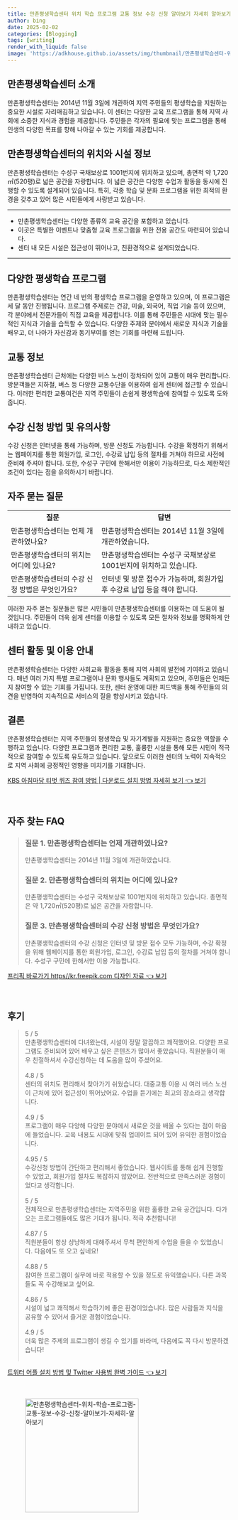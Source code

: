 ```yaml
---
title: 만촌평생학습센터 위치 학습 프로그램 교통 정보 수강 신청 알아보기 자세히 알아보기
author: bing
date: 2025-02-02
categories: [Blogging]
tags: [writing]
render_with_liquid: false
image: 'https://adkhouse.github.io/assets/img/thumbnail/만촌평생학습센터-위치-학습-프로그램-교통-정보-수강-신청-알아보기-자세히-알아보기.webp'
---
```



<h2 id='만촌평생학습센터소개'>만촌평생학습센터 소개</h2>

<p>만촌평생학습센터는 2014년 11월 3일에 개관하여 지역 주민들의 평생학습을 지원하는 중요한 시설로 자리매김하고 있습니다. 이 센터는 다양한 교육 프로그램을 통해 지역 사회에 소중한 지식과 경험을 제공합니다. 주민들은 각자의 필요에 맞는 프로그램을 통해 인생의 다양한 목표를 향해 나아갈 수 있는 기회를 제공합니다.</p>

<h2 id='위치및시설정보'>만촌평생학습센터의 위치와 시설 정보</h2>

<p>만촌평생학습센터는 수성구 국채보상로 1001번지에 위치하고 있으며, 총면적 약 1,720㎡(520평)로 넓은 공간을 자랑합니다. 이 넓은 공간은 다양한 수업과 활동을 동시에 진행할 수 있도록 설계되어 있습니다. 특히, 각종 학습 및 문화 프로그램을 위한 최적의 환경을 갖추고 있어 많은 시민들에게 사랑받고 있습니다.</p>

<hr />

<ul>
    <li>만촌평생학습센터는 다양한 종류의 교육 공간을 포함하고 있습니다.</li>
    <li>이곳은 특별한 이벤트나 맞춤형 교육 프로그램을 위한 전용 공간도 마련되어 있습니다.</li>
    <li>센터 내 모든 시설은 접근성이 뛰어나고, 친환경적으로 설계되었습니다.</li>
</ul>

<hr />

<h2 id='다양한평생학습프로그램'>다양한 평생학습 프로그램</h2>

<p>만촌평생학습센터는 연간 네 번의 평생학습 프로그램을 운영하고 있으며, 이 프로그램은 세 달 동안 진행됩니다. 프로그램 주제로는 건강, 미술, 외국어, 직업 기술 등이 있으며, 각 분야에서 전문가들이 직접 교육을 제공합니다. 이를 통해 주민들은 시대에 맞는 필수적인 지식과 기술을 습득할 수 있습니다. 다양한 주제와 분야에서 새로운 지식과 기술을 배우고, 더 나아가 자신감과 동기부여를 얻는 기회를 마련해 드립니다.</p>

<h2 id='교통정보'>교통 정보</h2>

<p>만촌평생학습센터 근처에는 다양한 버스 노선이 정차되어 있어 교통이 매우 편리합니다. 방문객들은 지하철, 버스 등 다양한 교통수단을 이용하여 쉽게 센터에 접근할 수 있습니다. 이러한 편리한 교통여건은 지역 주민들이 손쉽게 평생학습에 참여할 수 있도록 도와줍니다.</p>

<h2 id='수강신청방법및유의사항'>수강 신청 방법 및 유의사항</h2>

<p>수강 신청은 인터넷을 통해 가능하며, 방문 신청도 가능합니다. 수강을 확정하기 위해서는 웹페이지를 통한 회원가입, 로그인, 수강료 납입 등의 절차를 거쳐야 하므로 사전에 준비해 주셔야 합니다. 또한, 수성구 구민에 한해서만 이용이 가능하므로, 다소 제한적인 조건이 있다는 점을 유의하시기 바랍니다.</p>

<h2 id='자주묻는질문'>자주 묻는 질문</h2>

<table>
    <tr>
        <td style="text-align: center; height: 17px;"><b>질문</b></td>
        <td style="text-align: center; height: 17px;"><b>답변</b></td>
    </tr>
    <tr>
        <td>만촌평생학습센터는 언제 개관하였나요?</td>
        <td>만촌평생학습센터는 2014년 11월 3일에 개관하였습니다.</td>
    </tr>
    <tr>
        <td>만촌평생학습센터의 위치는 어디에 있나요?</td>
        <td>만촌평생학습센터는 수성구 국채보상로 1001번지에 위치하고 있습니다.</td>
    </tr>
    <tr>
        <td>만촌평생학습센터의 수강 신청 방법은 무엇인가요?</td>
        <td>인터넷 및 방문 접수가 가능하며, 회원가입 후 수강료 납입 등을 해야 합니다.</td>
    </tr>
</table>

<p>이러한 자주 묻는 질문들은 많은 시민들이 만촌평생학습센터를 이용하는 데 도움이 될 것입니다. 주민들이 더욱 쉽게 센터를 이용할 수 있도록 모든 절차와 정보를 명확하게 안내하고 있습니다.</p>

<h2 id='센터활동및이용안내'>센터 활동 및 이용 안내</h2>

<p>만촌평생학습센터는 다양한 사회교육 활동을 통해 지역 사회의 발전에 기여하고 있습니다. 매년 여러 가지 특별 프로그램이나 문화 행사들도 계획되고 있으며, 주민들은 언제든지 참여할 수 있는 기회를 가집니다. 또한, 센터 운영에 대한 피드백을 통해 주민들의 의견을 반영하여 지속적으로 서비스의 질을 향상시키고 있습니다.</p>

<h2 id='결론'>결론</h2>

<p>만촌평생학습센터는 지역 주민들의 평생학습 및 자기계발을 지원하는 중요한 역할을 수행하고 있습니다. 다양한 프로그램과 편리한 교통, 훌륭한 시설을 통해 모든 시민이 적극적으로 참여할 수 있도록 유도하고 있습니다. 앞으로도 이러한 센터의 노력이 지속적으로 지역 사회에 긍정적인 영향을 미치기를 기대합니다.</p>


<p><a class="click-button" title="KBS 아침마당 티벗 퀴즈 참여 방법 | 다운로드 설치 방법 자세히 보기" href="https://adkhouse.github.io/posts/KBS-%EC%95%84%EC%B9%A8%EB%A7%88%EB%8B%B9-%ED%8B%B0%EB%B2%97-%ED%80%B4%EC%A6%88-%EC%B0%B8%EC%97%AC-%EB%B0%A9%EB%B2%95-%EB%8B%A4%EC%9A%B4%EB%A1%9C%EB%93%9C-%EC%84%A4%EC%B9%98-%EB%B0%A9%EB%B2%95-%EC%9E%90%EC%84%B8%ED%9E%88-%EB%B3%B4%EA%B8%B0/" rel="dofollow">KBS 아침마당 티벗 퀴즈 참여 방법 | 다운로드 설치 방법 자세히 보기 👈 보기</a></p><br>
<h2 id='자주_찾는_FAQ'>자주 찾는 FAQ</h2>
<div itemscope="" itemtype="https://schema.org/FAQPage"> 
<blockquote> 
<div itemscope="" itemprop="mainEntity" itemtype="https://schema.org/Question"> 
<h3 itemprop="name">질문 1. 만촌평생학습센터는 언제 개관하였나요?</h3> 
<div itemscope="" itemprop="acceptedAnswer" itemtype="https://schema.org/Answer"> 
<span itemprop="text"> 
<p>만촌평생학습센터는 2014년 11월 3일에 개관하였습니다.</p> 
</span> 
</div> 
</div> 
<div itemscope="" itemprop="mainEntity" itemtype="https://schema.org/Question"> 
<h3 itemprop="name">질문 2. 만촌평생학습센터의 위치는 어디에 있나요?</h3> 
<div itemscope="" itemprop="acceptedAnswer" itemtype="https://schema.org/Answer"> 
<span itemprop="text"> 
<p>만촌평생학습센터는 수성구 국채보상로 1001번지에 위치하고 있습니다. 총면적은 약 1,720㎡(520평)로 넓은 공간을 자랑합니다.</p> 
</span> 
</div> 
</div> 
<div itemscope="" itemprop="mainEntity" itemtype="https://schema.org/Question"> 
<h3 itemprop="name">질문 3. 만촌평생학습센터의 수강 신청 방법은 무엇인가요?</h3> 
<div itemscope="" itemprop="acceptedAnswer" itemtype="https://schema.org/Answer"> 
<span itemprop="text"> 
<p>만촌평생학습센터의 수강 신청은 인터넷 및 방문 접수 모두 가능하며, 수강 확정을 위해 웹페이지를 통한 회원가입, 로그인, 수강료 납입 등의 절차를 거쳐야 합니다. 수성구 구민에 한해서만 이용 가능합니다.</p> 
</span> 
</div> 
</div> 
</blockquote> 
</div>
<p><a class="click-button" title="프리픽 바로가기 https//kr.freepik.com 디자인 자료" href="https://adkhouse.github.io/posts/%ED%94%84%EB%A6%AC%ED%94%BD-%EB%B0%94%EB%A1%9C%EA%B0%80%EA%B8%B0-httpskr.freepik.com-%EB%94%94%EC%9E%90%EC%9D%B8-%EC%9E%90%EB%A3%8C/" rel="dofollow">프리픽 바로가기 https//kr.freepik.com 디자인 자료 👈 보기</a></p><br>
<h2 id='후기'>후기</h2>
<div itemscope itemtype="https://schema.org/Product">
  <blockquote>
  <div itemprop="review" itemscope itemtype="https://schema.org/Review">
      <div itemprop="reviewRating" itemscope itemtype="https://schema.org/Rating"> <span itemprop="ratingValue">5</span> / <span itemprop="bestRating">5</span> </div>
      <span itemprop="reviewBody">만촌평생학습센터에 다녀왔는데, 시설이 정말 깔끔하고 쾌적했어요. 다양한 프로그램도 준비되어 있어 배우고 싶은 콘텐츠가 많아서 좋았습니다. 직원분들이 매우 친절하셔서 수강신청하는 데 도움을 많이 주셨어요.</span>
  </div>
  <br>
  <div itemprop="review" itemscope itemtype="https://schema.org/Review">
      <div itemprop="reviewRating" itemscope itemtype="https://schema.org/Rating"> <span itemprop="ratingValue">4.8</span> / <span itemprop="bestRating">5</span> </div>
      <span itemprop="reviewBody">센터의 위치도 편리해서 찾아가기 쉬웠습니다. 대중교통 이용 시 여러 버스 노선이 근처에 있어 접근성이 뛰어났어요. 수업을 듣기에는 최고의 장소라고 생각합니다.</span>
  </div>
  <br>
  <div itemprop="review" itemscope itemtype="https://schema.org/Review">
      <div itemprop="reviewRating" itemscope itemtype="https://schema.org/Rating"> <span itemprop="ratingValue">4.9</span> / <span itemprop="bestRating">5</span> </div>
      <span itemprop="reviewBody">프로그램이 매우 다양해 다양한 분야에서 새로운 것을 배울 수 있다는 점이 마음에 들었습니다. 교육 내용도 시대에 맞춰 업데이트 되어 있어 유익한 경험이었습니다.</span>
  </div>
  <br>
  <div itemprop="review" itemscope itemtype="https://schema.org/Review">
      <div itemprop="reviewRating" itemscope itemtype="https://schema.org/Rating"> <span itemprop="ratingValue">4.95</span> / <span itemprop="bestRating">5</span> </div>
      <span itemprop="reviewBody">수강신청 방법이 간단하고 편리해서 좋았습니다. 웹사이트를 통해 쉽게 진행할 수 있었고, 회원가입 절차도 복잡하지 않았어요. 전반적으로 만족스러운 경험이었다고 생각합니다.</span>
  </div>
  <br>
  <div itemprop="review" itemscope itemtype="https://schema.org/Review">
      <div itemprop="reviewRating" itemscope itemtype="https://schema.org/Rating"> <span itemprop="ratingValue">5</span> / <span itemprop="bestRating">5</span> </div>
      <span itemprop="reviewBody">전체적으로 만촌평생학습센터는 지역주민을 위한 훌륭한 교육 공간입니다. 다가오는 프로그램들에도 많은 기대가 됩니다. 적극 추천합니다!</span>
  </div>
  <br>
  <div itemprop="review" itemscope itemtype="https://schema.org/Review">
      <div itemprop="reviewRating" itemscope itemtype="https://schema.org/Rating"> <span itemprop="ratingValue">4.87</span> / <span itemprop="bestRating">5</span> </div>
      <span itemprop="reviewBody">직원분들이 항상 상냥하게 대해주셔서 무척 편안하게 수업을 들을 수 있었습니다. 다음에도 또 오고 싶네요!</span>
  </div>
  <br>
  <div itemprop="review" itemscope itemtype="https://schema.org/Review">
      <div itemprop="reviewRating" itemscope itemtype="https://schema.org/Rating"> <span itemprop="ratingValue">4.88</span> / <span itemprop="bestRating">5</span> </div>
      <span itemprop="reviewBody">참여한 프로그램이 실무에 바로 적용할 수 있을 정도로 유익했습니다. 다른 과목들도 꼭 수강해보고 싶어요.</span>
  </div>
  <br>
  <div itemprop="review" itemscope itemtype="https://schema.org/Review">
      <div itemprop="reviewRating" itemscope itemtype="https://schema.org/Rating"> <span itemprop="ratingValue">4.86</span> / <span itemprop="bestRating">5</span> </div>
      <span itemprop="reviewBody">시설이 넓고 쾌적해서 학습하기에 좋은 환경이었습니다. 많은 사람들과 지식을 공유할 수 있어서 즐거운 경험이었습니다.</span>
  </div>
  <br>
  <div itemprop="review" itemscope itemtype="https://schema.org/Review">
      <div itemprop="reviewRating" itemscope itemtype="https://schema.org/Rating"> <span itemprop="ratingValue">4.9</span> / <span itemprop="bestRating">5</span> </div>
      <span itemprop="reviewBody">더욱 많은 주제의 프로그램이 생길 수 있기를 바라며, 다음에도 꼭 다시 방문하겠습니다!</span>
  </div>
  <br>
  </blockquote>
</div>
<p><a class="click-button" title="트위터 어플 설치 방법 및 Twitter 사용법 완벽 가이드" href="https://adkhouse.github.io/posts/%ED%8A%B8%EC%9C%84%ED%84%B0-%EC%96%B4%ED%94%8C-%EC%84%A4%EC%B9%98-%EB%B0%A9%EB%B2%95-%EB%B0%8F-Twitter-%EC%82%AC%EC%9A%A9%EB%B2%95-%EC%99%84%EB%B2%BD-%EA%B0%80%EC%9D%B4%EB%93%9C/" rel="dofollow">트위터 어플 설치 방법 및 Twitter 사용법 완벽 가이드 👈 보기</a></p><br>
<figure class="image"><img src="https://adkhouse.github.io/assets/img/thumbnail/만촌평생학습센터-위치-학습-프로그램-교통-정보-수강-신청-알아보기-자세히-알아보기.webp" alt="만촌평생학습센터-위치-학습-프로그램-교통-정보-수강-신청-알아보기-자세히-알아보기" width="256" height="256"></figure>